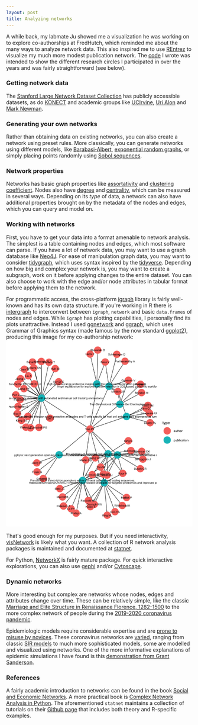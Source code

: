 ```yaml
---
layout: post
title: Analyzing networks
---
```


A while back, my labmate Ju showed me a visualization he was working on to explore co-authorships at FredHutch, which reminded me about the many ways to analyze network data. This also inspired me to use [REntrez](https://cran.r-project.org/web/packages/rentrez/index.html) to visualize my much more modest publication network. The [code](https://github.com/ptvan/R-snippets/blob/master/coauthor_network.R) I wrote was intended to show the different research circles I participated in over the years and was fairly straightforward (see below).

### Getting network data

The [Stanford Large Network Dataset Collection](https://snap.stanford.edu/data/) has publicly accessible datasets, as do [KONECT](http://konect.uni-koblenz.de/networks/) and academic groups like [UCIrvine](http://networkdata.ics.uci.edu/), [Uri Alon](http://www.weizmann.ac.il/mcb/UriAlon/download/collection-complex-networks) and [Mark Newman](http://www-personal.umich.edu/~mejn/netdata/).

### Generating your own networks

Rather than obtaining data on existing networks, you can also create a network using preset rules. More classically, you can generate networks using different models, like [Barabasi-Albert](https://en.wikipedia.org/wiki/Barab%C3%A1si%E2%80%93Albert_model), [exponential random graphs](https://en.wikipedia.org/wiki/Exponential_random_graph_models), or simply placing points randomly using [Sobol sequences](https://cran.r-project.org/web/packages/SobolSequence/vignettes/sobolsequence.html).

### Network properties

Networks has basic graph properties like [assortativity](https://en.wikipedia.org/wiki/Assortativity) and [clustering coefficient](https://en.wikipedia.org/wiki/Clustering_coefficient). Nodes also have [degree](https://en.wikipedia.org/wiki/Degree_(graph_theory)) and [centrality](https://en.wikipedia.org/wiki/Centrality), which can be measured in several ways. Depending on its _type_ of data, a network can also have additional properties brought on by the metadata of the nodes and edges, which you can query and model on.

### Working with networks

First, you have to get your data into a format amenable to network analysis. The simplest is a table containing nodes and edges, which most software can parse. If you have a lot of network data, you may want to use a graph database like [Neo4J](https://neo4j.com/). For ease of manipulation graph data, you may want to consider [tidygraph](https://github.com/thomasp85/tidygraph), which uses syntax inspired by the [tidyverse](https://www.tidyverse.org/). Depending on how big and complex your network is, you may want to create a subgraph, work on it before applying changes to the entire dataset. You can also choose to work with the edge and/or node attributes in tabular format before applying them to the network.

For programmatic access, the cross-platform [igraph](https://igraph.org/r/) library is fairly well-known and has its own data structure. If you're working in R there is [intergraph](https://cran.r-project.org/web/packages/intergraph/) to interconvert between `igraph`, `network` and basic `data.frames` of nodes and edges. While `igraph` has plotting capabilities, I personally find its plots unattractive. Instead I used [ggnetwork](https://briatte.github.io/ggnetwork/) and [ggraph](https://github.com/thomasp85/ggraph), which uses Grammar of Graphics syntax (made famous by the now standard [ggplot2](https://ggplot2.tidyverse.org/)), producing this image for my co-authorship network:
![coauthor-network](/images/coauthor-network.png "coauthor-network.png")

That's good enough for my purposes. But if you need interactivity, [visNetwork](https://datastorm-open.github.io/visNetwork/) is likely what you want. A collection of R network analysis packages is maintained and documented at [statnet](https://statnet.org).

For Python, [NetworkX](https://networkx.github.io/) is fairly mature package. For quick interactive explorations, you can also use [gephi](https://gephi.org/) and/or [Cytoscape](https://cytoscape.org/).

### Dynamic networks

More interesting but complex are networks whose nodes, edges and attributes change over time. These can be relatively simple, like the classic [Marriage and Elite Structure in Renaissance Florence, 1282-1500](http://home.uchicago.edu/jpadgett/papers/unpublished/maelite.pdf) to the more complex network of people during the [2019-2020 coronavirus pandemic](https://en.wikipedia.org/wiki/2019%E2%80%9320_coronavirus_pandemic).

Epidemiologic models require considerable expertise and are [prone to misuse by novices](https://www.tableau.com/about/blog/2020/4/you-are-almost-definitely-not-qualified-make-predictions-about-covid-19). These coronavirus networks are [varied](https://timmermanreport.com/2020/04/covid-19-models-what-makes-them-tick/), ranging from classic [SIR models](https://en.wikipedia.org/wiki/Compartmental_models_in_epidemiology) to much more sophisticated models, some are modelled and visualized using networks. One of the more informative explanations of epidemic simulations I have found is this [demonstration from Grant Sanderson](https://www.youtube.com/watch?v=gxAaO2rsdIs).

### References

A fairly academic introduction to networks can be found in the book [Social and Economic Networks](https://web.stanford.edu/~jacksonm/books.html#book). A more practical book is [Complex Network Analysis in Python](http://www.networksciencelab.com/). The aforementioned `statnet` maintains a collection of tutorials on their [Github page](https://github.com/statnet/Workshops/wiki) that includes both theory and R-specific examples.
